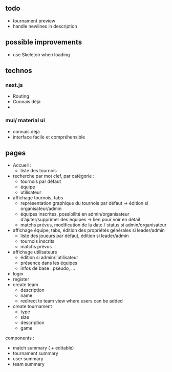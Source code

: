 
## todo
- tournament preview
- handle newlines in description
## possible improvements 
- use Skeleton when loading

## technos


### next.js
- Routing 
- Connais déjà
- 
### mui/ material ui 
- connais déjà 
- interface facile et compréhensible

## pages
- Accueil : 
  - liste des tournois
- recherche par mot clef, par catégorie : 
  - tournois par défaut
  - équipe
  - utilisateur
- affichage tournois, tabs
  - représentation graphique du tournois par défaut -> édition si organisateur/admin
  - équipes inscrites, possibilité en admin/organisateur d’ajuter/supprimer des équipes -> lien pour voir en détail
  - matchs prévus, modification de la date / status si admin/organisateur
- affichage équipe, tabs, édition des propriétés générales si leader/admin
  - liste des joueurs par défaut, édition si leader/admin
  - tournois inscrits
  - matchs prévus
- affichage utilisateurs
  - édition si admin/l’utilisateur 
  - présence dans les équipes
  - infos de base : pseudo, ...
- login
- register
- create team
  - description
  - name
  - redirect to team view where users can be added
- create tournament
  - type
  - size
  - description
  - game


components : 
- match summary ( + editable)
- tournament summary 
- user summary
- team summary
